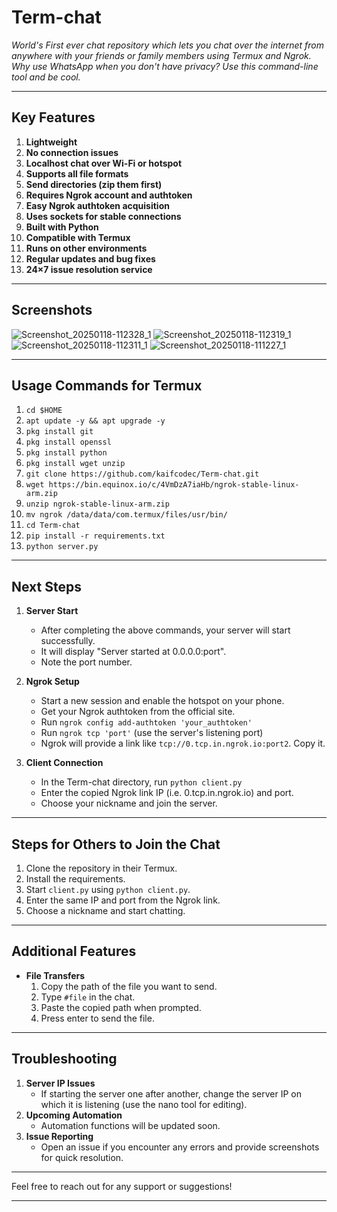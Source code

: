 # Term-chat

*World's First ever chat repository which lets you chat over the internet from anywhere with your friends or family members using Termux and Ngrok. Why use WhatsApp when you don't have privacy? Use this command-line tool and be cool.*

---

## Key Features

1. **Lightweight**
2. **No connection issues**
3. **Localhost chat over Wi-Fi or hotspot**
4. **Supports all file formats**
5. **Send directories (zip them first)**
6. **Requires Ngrok account and authtoken**
7. **Easy Ngrok authtoken acquisition**
8. **Uses sockets for stable connections**
9. **Built with Python**
10. **Compatible with Termux**
11. **Runs on other environments**
12. **Regular updates and bug fixes**
13. **24×7 issue resolution service**

---
## Screenshots 
![Screenshot_20250118-112328_1](https://github.com/user-attachments/assets/a77e5a1f-9d70-4d8f-9ae5-793b629b4378)
![Screenshot_20250118-112319_1](https://github.com/user-attachments/assets/cc215786-0e88-4252-ab9e-a7b4360e8df6)
![Screenshot_20250118-112311_1](https://github.com/user-attachments/assets/c0f4ed14-3e22-42eb-b2aa-46140b227fad)
![Screenshot_20250118-111227_1](https://github.com/user-attachments/assets/f9c65475-879d-4c25-947b-bb1e92fdc3da)

---
## Usage Commands for Termux

1. `cd $HOME`
2. `apt update -y && apt upgrade -y`
3. `pkg install git`
4. `pkg install openssl`
5. `pkg install python`
6. `pkg install wget unzip`
7. `git clone https://github.com/kaifcodec/Term-chat.git`
8. `wget https://bin.equinox.io/c/4VmDzA7iaHb/ngrok-stable-linux-arm.zip`
9. `unzip ngrok-stable-linux-arm.zip`
10. `mv ngrok /data/data/com.termux/files/usr/bin/`
11. `cd Term-chat`
12. `pip install -r requirements.txt`
13. `python server.py`

---

## Next Steps

1. **Server Start**
   - After completing the above commands, your server will start successfully.
   - It will display "Server started at 0.0.0.0:port".
   - Note the port number.

2. **Ngrok Setup**
   - Start a new session and enable the hotspot on your phone.
   - Get your Ngrok authtoken from the official site.
   - Run `ngrok config add-authtoken 'your_authtoken'`
   - Run `ngrok tcp 'port'` (use the server's listening port)
   - Ngrok will provide a link like `tcp://0.tcp.in.ngrok.io:port2`. Copy it.

3. **Client Connection**
   - In the Term-chat directory, run `python client.py`
   - Enter the copied Ngrok link IP (i.e. 0.tcp.in.ngrok.io) and port.
   - Choose your nickname and join the server.

---

## Steps for Others to Join the Chat

1. Clone the repository in their Termux.
2. Install the requirements.
3. Start `client.py` using `python client.py`.
4. Enter the same IP and port from the Ngrok link.
5. Choose a nickname and start chatting.

---

## Additional Features

- **File Transfers**
  1. Copy the path of the file you want to send.
  2. Type `#file` in the chat.
  3. Paste the copied path when prompted.
  4. Press enter to send the file.

---

## Troubleshooting

1. **Server IP Issues**
   - If starting the server one after another, change the server IP on which it is listening (use the nano tool for editing).
2. **Upcoming Automation**
   - Automation functions will be updated soon.
3. **Issue Reporting**
   - Open an issue if you encounter any errors and provide screenshots for quick resolution.

---

Feel free to reach out for any support or suggestions!

---
